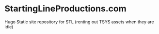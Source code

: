 # StartingLineProductions.com
Hugo Static site repository for STL (renting out TSYS assets when they are idle)
